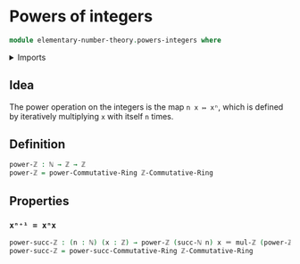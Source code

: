 # Powers of integers

```agda
module elementary-number-theory.powers-integers where
```

<details><summary>Imports</summary>
```agda
open import foundation.identity-types
open import foundation.universe-levels
open import commutative-algebra.commutative-rings
open import commutative-algebra.powers-of-elements-commutative-rings
open import elementary-number-theory.commutative-ring-of-integers
open import elementary-number-theory.integers
open import elementary-number-theory.multiplication-integers
open import elementary-number-theory.natural-numbers
open import ring-theory.powers-of-elements-rings
```
</details>

## Idea

The power operation on the integers is the map `n x ↦ xⁿ`, which is defined by iteratively multiplying `x` with itself `n` times.

## Definition

```agda
power-ℤ : ℕ → ℤ → ℤ
power-ℤ = power-Commutative-Ring ℤ-Commutative-Ring
```

## Properties

### `xⁿ⁺¹ = xⁿx`

```agda
power-succ-ℤ : (n : ℕ) (x : ℤ) → power-ℤ (succ-ℕ n) x ＝ mul-ℤ (power-ℤ n x) x
power-succ-ℤ = power-succ-Commutative-Ring ℤ-Commutative-Ring
```
